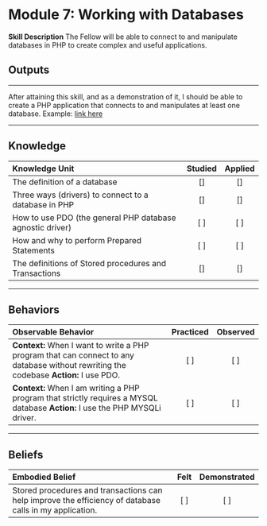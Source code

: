 # Module 7:  Working with Databases

**Skill Description**
The Fellow will be able to connect to and manipulate databases in PHP to create complex and useful applications.

## **Outputs**
----------
After attaining this skill, and as a demonstration of it, I should be able to create a PHP application that connects to and manipulates at least one database.
Example:  [link here](https://docs.google.com/a/andela.com/document/d/1UurObk2P9Nn7YKLWka12_PMDRHT7CbDCIgEMYzaEXVU)

----------
## **Knowledge**


| Knowledge Unit   |      Studied      | Applied |
|:-------------|:------------------:|:--------:|
| The definition of a database| [] | [] |
| Three ways (drivers) to connect to a database in PHP | [] | [] |
| How to use PDO (the general PHP database agnostic driver) | [ ] | [ ] |
| How and why to perform Prepared Statements | [ ] | [ ] |
| The definitions of Stored procedures and Transactions | [] | [] |


----------


## **Behaviors**

| Observable Behavior   |      Practiced      | Observed |
|:-------------|:------------------:|:--------:|
| **Context:** When I want to write a PHP program that can connect to any database without rewriting the codebase **Action:**  I use PDO.| [ ] | [ ]  |
| **Context:**  When I am writing a PHP program that strictly requires a MYSQL database **Action:** I use the PHP MYSQLi driver. |   [ ]   |   [ ] |


----------


## **Beliefs**


| Embodied Belief   |      Felt      | Demonstrated |
|:-------------|:------------------:|:--------:|
| Stored procedures and transactions can help improve the efficiency of database calls in my application. |   [ ]   |   [ ] |
